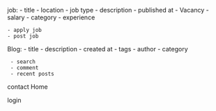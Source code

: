 job:
    - title
    - location
    - job type
    - description
    - published at
    - Vacancy
    - salary
    - category
    - experience

    - apply job
    - post job


Blog:
     - title
     - description
     - created at
     - tags
     - author
     - category


     - search
     - comment
     - recent posts

contact
Home

login
